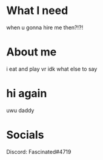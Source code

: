# What I need
when u gonna hire me then?!?!

# About me
i eat and play vr idk what else to say

# hi again
uwu daddy

# Socials
Discord: Fascinated#4719
